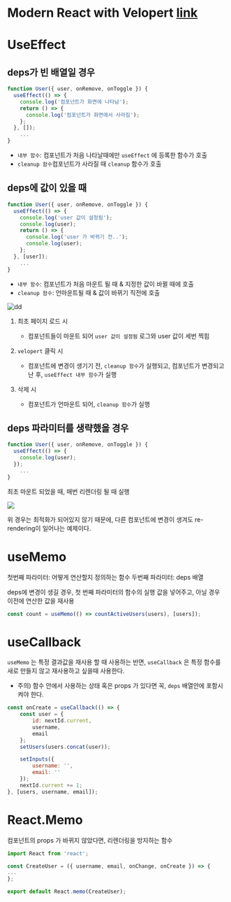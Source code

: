 # Modern React with Velopert [link](https://react.vlpt.us/)

# UseEffect

## deps가 빈 배열일 경우

```js
function User({ user, onRemove, onToggle }) {
  useEffect(() => {
    console.log('컴포넌트가 화면에 나타남');
    return () => {
      console.log('컴포넌트가 화면에서 사라짐');
    };
  }, []);
    ...
}
```

- `내부 함수`: 컴포넌트가 처음 나타날때에만 `useEffect` 에 등록한 함수가 호출 
- `cleanup 함수`컴포넌트가 사라질 때 `cleanup` 함수가 호출 



## deps에 값이 있을 때

```js
function User({ user, onRemove, onToggle }) {
  useEffect(() => {
    console.log('user 값이 설정됨');
    console.log(user);
    return () => {
      console.log('user 가 바뀌기 전..');
      console.log(user);
    };
  }, [user]);
    ...
}
```

-  `내부 함수`: 컴포넌트가 처음 마운트 될 때 & 지정한 값이 바뀔 때에 호출
- `cleanup 함수`:  언마운트될 때 & 값이 바뀌기 직전에 호출 

![dd](https://user-images.githubusercontent.com/40619551/68212813-a88bb080-001d-11ea-80ba-23d575939f8d.gif)

1. 최초 페이지 로드 시
   
   - 컴포넌트들이 마운트 되어 `user 값이 설정됨` 로그와 user 값이 세번 찍힘
2. `velopert` 클릭 시
   
   - 컴포넌트에 변경이 생기기 전, `cleanup 함수`가 실행되고, 컴포넌트가 변경되고난 후, `useEffect 내부 함수`가 실행
3. 삭제 시
   
   - 컴포넌트가 언마운트 되어, `cleanup 함수`가 실행
   
   

## deps 파라미터를 생략했을 경우

```js
function User({ user, onRemove, onToggle }) {
  useEffect(() => {
    console.log(user);
  });
    ...
}
```

최초 마운트 되었을 때, 매번 리렌더링 될 때 실행

![](https://user-images.githubusercontent.com/40619551/68213666-55b2f880-001f-11ea-936b-966bcaebe2c8.gif)

위 경우는 최적화가 되어있지 않기 때문에, 다른 컴포넌트에 변경이 생겨도 re-rendering이 일어나는 예제이다.



# useMemo

첫번째 파라미터: 어떻게 연산할지 정의하는 함수
두번째 파라미터: deps 배열 

deps에 변경이 생길 경우, 첫 번째 파라미터의 함수의 실행 값을 넣어주고, 아닐 경우 이전에 연산한 값을 재사용

```js
const count = useMemo(() => countActiveUsers(users), [users]);
```



# useCallback

 `useMemo` 는 특정 결과값을 재사용 할 때 사용하는 반면, `useCallback` 은 특정 함수를 새로 만들지 않고 재사용하고 싶을때 사용한다.

* 주의)  함수 안에서 사용하는 상태 혹은 props 가 있다면 꼭, `deps` 배열안에 포함시켜야 한다.

```js
const onCreate = useCallback(() => {
    const user = {
        id: nextId.current,
        username,
        email
    };
    setUsers(users.concat(user));

    setInputs({
        username: '',
        email: ''
    });
    nextId.current += 1;
}, [users, username, email]);
```



# React.Memo

 컴포넌트의 props 가 바뀌지 않았다면, 리렌더링을 방지하는 함수

```js
import React from 'react';

const CreateUser = ({ username, email, onChange, onCreate }) => {
...
};

export default React.memo(CreateUser);
```


